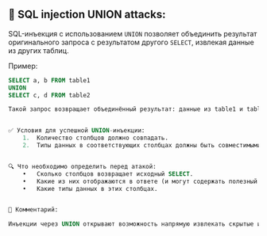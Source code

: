 ## 📘 SQL injection UNION attacks:

SQL-инъекция с использованием `UNION` позволяет объединить результат оригинального запроса с результатом другого `SELECT`, извлекая данные из других таблиц.

Пример:
```sql
SELECT a, b FROM table1
UNION
SELECT c, d FROM table2

Такой запрос возвращает объединённый результат: данные из table1 и table2 в одном ответе.


✅ Условия для успешной UNION-инъекции:
	1.	Количество столбцов должно совпадать.
	2.	Типы данных в соответствующих столбцах должны быть совместимыми.


🔍 Что необходимо определить перед атакой:
	•	Сколько столбцов возвращает исходный SELECT.
	•	Какие из них отображаются в ответе (и могут содержать полезный вывод).
	•	Какие типы данных в этих столбцах.


💭 Комментарий:

Инъекции через UNION открывают возможность напрямую извлекать скрытые или системные данные. Особенно интересно, как важно сначала подогнать структуру под оригинальный запрос — иначе сервер просто вернёт ошибку.

